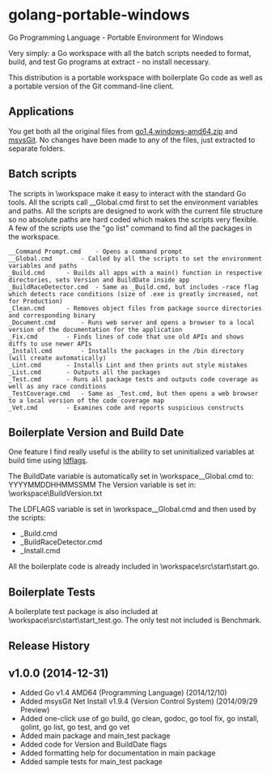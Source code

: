 golang-portable-windows
=======================

Go Programming Language - Portable Environment for Windows

Very simply: a Go workspace with all the batch scripts needed to format, build, and test Go programs at extract - no install necessary.

This distribution is a portable workspace with boilerplate Go code as well as a portable version of the Git command-line client.

## Applications

You get both all the original files from [go1.4.windows-amd64.zip](http://golang.org/dl/) and [msysGit](https://msysgit.github.io/). No changes have been made to any of the files, just extracted to separate folders.

## Batch scripts

The scripts in \workspace make it easy to interact with the standard Go tools. All the scripts call __Global.cmd first to set the environment variables and paths. All the scripts are designed to work with the current file structure so no absolute paths are hard coded which makes the scripts very flexible. A few of the scripts use the "go list" command to find all the packages in the workspace.

```
__Command Prompt.cmd	- Opens a command prompt
__Global.cmd		- Called by all the scripts to set the environment variables and paths
_Build.cmd		- Builds all apps with a main() function in respective directories, sets Version and BuildDate inside app
_BuildRaceDetector.cmd	- Same as _Build.cmd, but includes -race flag which detects race conditions (size of .exe is greatly increased, not for Production)
_Clean.cmd		- Removes object files from package source directories and corresponding binary
_Document.cmd		- Runs web server and opens a browser to a local version of the documentation for the application
_Fix.cmd		- Finds lines of code that use old APIs and shows diffs to use newer APIs
_Install.cmd		- Installs the packages in the /bin directory (will create automatically)
_Lint.cmd		- Installs Lint and then prints out style mistakes
_List.cmd		- Outputs all the packages
_Test.cmd		- Runs all package tests and outputs code coverage as well as any race conditions
_TestCoverage.cmd	- Same as _Test.cmd, but then opens a web browser to a local version of the code coverage map
_Vet.cmd		- Examines code and reports suspicious constructs
```

## Boilerplate Version and Build Date

One feature I find really useful is the ability to set uninitialized variables at build time using [ldflags](http://stackoverflow.com/questions/11354518/golang-application-auto-build-versioning).

The BuildDate variable is automatically set in \workspace\__Global.cmd to: YYYYMMDDHHMMSSMM
The Version variable is set in: \workspace\BuildVersion.txt

The LDFLAGS variable is set in \workspace\__Global.cmd and then used by the scripts:
* _Build.cmd
* _BuildRaceDetector.cmd
* _Install.cmd 

All the boilerplate code is already included in \workspace\src\start\start.go.

## Boilerplate Tests

A boilerplate test package is also included at \workspace\src\start\start_test.go. The only test not included is Benchmark.

## Release History

v1.0.0 (2014-12-31)
-------------------
* Added Go v1.4 AMD64 (Programming Language) (2014/12/10)
* Added msysGit Net Install v1.9.4 (Version Control System) (2014/09/29 Preview)
* Added one-click use of go build, go clean, godoc, go tool fix, go install, golint, go list, go test, and go vet
* Added main package and main_test package
* Added code for Version and BuildDate flags
* Added formatting help for documentation in main package
* Added sample tests for main_test package
